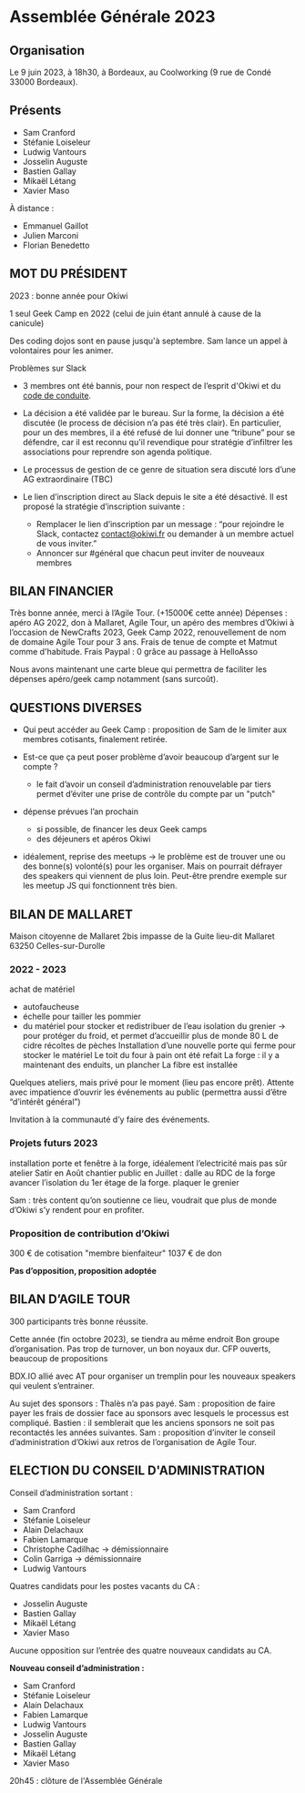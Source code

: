 # Assemblée Générale 2023

## Organisation

Le 9 juin 2023, à 18h30, à Bordeaux, au Coolworking (9 rue de Condé 33000 Bordeaux).


## Présents

- Sam Cranford
- Stéfanie Loiseleur
- Ludwig Vantours
- Josselin Auguste
- Bastien Gallay
- Mikaël Létang
- Xavier Maso

À distance :
- Emmanuel Gaillot
- Julien Marconi
- Florian Benedetto


## MOT DU PRÉSIDENT

2023 : bonne année pour Okiwi

1 seul Geek Camp en 2022 (celui de juin étant annulé à cause de la canicule)

Des coding dojos sont en pause jusqu'à septembre. Sam lance un appel à volontaires pour les animer.

Problèmes sur Slack
- 3 membres ont été bannis, pour non respect de l’esprit d'Okiwi et du [code de conduite](okiwi.org/CoC.html).
- La décision a été validée par le bureau. Sur la forme, la décision a été discutée (le process de décision n’a pas été très clair). En particulier, pour un des membres, il a été refusé de lui donner une “tribune” pour se défendre, car il est reconnu qu'il revendique pour stratégie d’infiltrer les associations pour reprendre son agenda politique.
- Le processus de gestion de ce genre de situation sera discuté lors d’une AG extraordinaire (TBC)


- Le lien d’inscription direct au Slack depuis le site a été désactivé. Il est proposé la stratégie d’inscription suivante :
    - Remplacer le lien d’inscription par un message : “pour rejoindre le Slack, contactez contact@okiwi.fr ou demander à un membre actuel de vous inviter.”
    - Annoncer sur #général que chacun peut inviter de nouveaux membres


## BILAN FINANCIER

Très bonne année, merci à l’Agile Tour. (+15000€ cette année)
Dépenses : apéro AG 2022, don à Mallaret, Agile Tour, un apéro des membres d’Okiwi à l’occasion de NewCrafts 2023, Geek Camp 2022, renouvellement de nom de domaine Agile Tour pour 3 ans. Frais de tenue de compte et Matmut comme d'habitude.
Frais Paypal : 0 grâce au passage à HelloAsso

Nous avons maintenant une carte bleue qui permettra de faciliter les dépenses apéro/geek camp notamment (sans surcoût).


## QUESTIONS DIVERSES

- Qui peut accéder au Geek Camp : proposition de Sam de le limiter aux membres cotisants, finalement retirée.

- Est-ce que ça peut poser problème d’avoir beaucoup d’argent sur le compte ?
    - le fait d’avoir un conseil d’administration renouvelable par tiers permet d’éviter une prise de contrôle du compte par un "putch"

- dépense prévues l’an prochain
    - si possible, de financer les deux Geek camps
    - des déjeuners et apéros Okiwi

- idéalement, reprise des meetups -> le problème est de trouver une ou des bonne(s) volonté(s) pour les organiser. Mais on pourrait défrayer des speakers qui viennent de plus loin. Peut-être prendre exemple sur les meetup JS qui fonctionnent très bien.


## BILAN DE MALLARET 

Maison citoyenne de Mallaret
2bis impasse de la Guite
lieu-dit Mallaret
63250 Celles-sur-Durolle

### 2022 - 2023

achat de matériel
- autofaucheuse
- échelle pour tailler les pommier
- du matériel pour stocker et redistribuer de l’eau
isolation du grenier -> pour protéger du froid, et permet d’accueillir plus de monde
80 L de cidre
récoltes de pèches
Installation d’une nouvelle porte qui ferme pour stocker le matériel
Le toit du four à pain ont été refait
La forge : il y a maintenant des enduits, un plancher
La fibre est installée

Quelques ateliers, mais privé pour le moment (lieu pas encore prêt). Attente avec impatience d’ouvrir les événements au public (permettra aussi d’être “d’intérêt général”)

Invitation à la communauté d’y faire des événements.

### Projets futurs 2023

installation porte et fenêtre à la forge, idéalement l’electricité mais pas sûr
atelier Satir en Août
chantier public en Juillet : dalle au RDC de la forge
avancer l’isolation du 1er étage de la forge.
plaquer le grenier

Sam : très content qu’on soutienne ce lieu, voudrait que plus de monde d’Okiwi s’y rendent pour en profiter. 


### Proposition de contribution d’Okiwi 

 300 € de cotisation "membre bienfaiteur"
1037 € de don

**Pas d’opposition, proposition adoptée**

## BILAN D’AGILE TOUR

300 participants
très bonne réussite.

Cette année (fin octobre 2023), se tiendra au même endroit
Bon groupe d’organisation. Pas trop de turnover, un bon noyaux dur.
CFP ouverts, beaucoup de propositions

BDX.IO allié avec AT pour organiser un tremplin pour les nouveaux speakers qui veulent s’entrainer.

Au sujet des sponsors : Thalès n’a pas payé.
Sam : proposition de faire payer les frais de dossier face au sponsors avec lesquels le processus est compliqué.
Bastien : il semblerait que les anciens sponsors ne soit pas recontactés les années suivantes.
Sam : proposition d’inviter le conseil d’administration d’Okiwi aux retros de l’organisation de Agile Tour.


## ELECTION DU CONSEIL D'ADMINISTRATION

Conseil d’administration sortant :
- Sam Cranford
- Stéfanie Loiseleur
- Alain Delachaux
- Fabien  Lamarque
- Christophe Cadilhac -> démissionnaire
- Colin Garriga -> démissionnaire
- Ludwig Vantours


Quatres candidats pour les postes vacants du CA :
- Josselin Auguste
- Bastien Gallay
- Mikaël Létang
- Xavier Maso

Aucune opposition sur l’entrée des quatre nouveaux candidats au CA.

**Nouveau conseil d’administration :**
- Sam Cranford
- Stéfanie Loiseleur
- Alain Delachaux
- Fabien Lamarque
- Ludwig Vantours
- Josselin Auguste
- Bastien Gallay
- Mikaël Létang
- Xavier Maso


20h45 : clôture de l'Assemblée Générale
